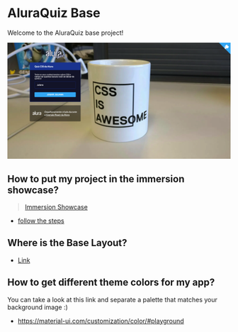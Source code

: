 # AluraQuiz Base

Welcome to the AluraQuiz base project!

![Project cover](/_docs/capa.png)

## How to put my project in the immersion showcase?

> [Immersion Showcase](https://aluraquiz-base.alura-challenges.vercel.app/contribuidores)

- [follow the steps](LINK)

## Where is the Base Layout?
- [Link](https://www.figma.com/file/cg1MIzSRRss8ggpypQbmdD/AluraQuiz?node-id=0%3A1)


## How to get different theme colors for my app?

You can take a look at this link and separate a palette that matches your background image :) 
- https://material-ui.com/customization/color/#playground
